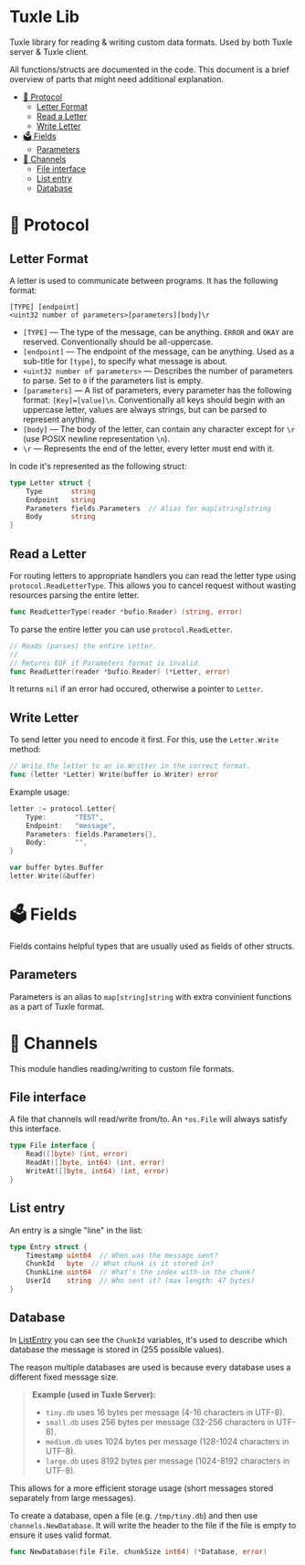 # Tuxle Lib

Tuxle library for reading & writing custom data formats. Used by both Tuxle server & Tuxle client.

All functions/structs are documented in the code. This document is a brief overview of parts that might need additional explanation.

<!-- vim-markdown-toc GFM -->

* [📃 Protocol](#-protocol)
    * [Letter Format](#letter-format)
    * [Read a Letter](#read-a-letter)
    * [Write Letter](#write-letter)
* [🗳️ Fields](#-fields)
    * [Parameters](#parameters)
* [📁 Channels](#-channels)
    * [File interface](#file-interface)
    * [List entry](#list-entry)
    * [Database](#database)

<!-- vim-markdown-toc -->

# 📃 Protocol

## Letter Format

A letter is used to communicate between programs. It has the following format:

```
[TYPE] [endpoint]
<uint32 number of parameters>[parameters][body]\r
```

- `[TYPE]` — The type of the message, can be anything. `ERROR` and `OKAY` are reserved. Conventionally should be all-uppercase.
- `[endpoint]` — The endpoint of the message, can be anything. Used as a sub-title for `[type]`, to specify what message is about.
- `<uint32 number of parameters>` — Describes the number of parameters to parse. Set to `0` if the parameters list is empty.
- `[parameters]` — A list of parameters, every parameter has the following format: `[Key]=[value]\n`. Conventionally all keys should begin with an uppercase letter, values are always strings, but can be parsed to represent anything.
- `[body]` — The body of the letter, can contain any character except for `\r` (use POSIX newline representation `\n`).
- `\r` — Represents the end of the letter, every letter must end with it.

In code it's represented as the following struct:

```go
type Letter struct {
    Type       string
    Endpoint   string
    Parameters fields.Parameters  // Alias for map[string]string
    Body       string
}
```

## Read a Letter

For routing letters to appropriate handlers you can read the letter type using `protocol.ReadLetterType`. This allows you to cancel request without wasting resources parsing the entire letter.

```go
func ReadLetterType(reader *bufio.Reader) (string, error)
```

To parse the entire letter you can use `protocol.ReadLetter`.

```go
// Reads (parses) the entire Letter.
//
// Returns EOF if Parameters format is invalid.
func ReadLetter(reader *bufio.Reader) (*Letter, error)
```

It returns `nil` if an error had occured, otherwise a pointer to `Letter`.

## Write Letter

To send letter you need to encode it first. For this, use the `Letter.Write` method:

```go
// Write the letter to an io.Writter in the correct format.
func (letter *Letter) Write(buffer io.Writer) error
```

Example usage:

```go
letter := protocol.Letter{
    Type:       "TEST",
    Endpoint:   "message",
    Parameters: fields.Parameters{},
    Body:       "",
}

var buffer bytes.Buffer
letter.Write(&buffer)
```

# 🗳️ Fields

Fields contains helpful types that are usually used as fields of other structs.

## Parameters

Parameters is an alias to `map[string]string` with extra convinient functions as a part of Tuxle format.

# 📁 Channels

This module handles reading/writing to custom file formats.

## File interface

A file that channels will read/write from/to. An `*os.File` will always satisfy this interface.

```go
type File interface {
    Read([]byte) (int, error)
    ReadAt([]byte, int64) (int, error)
    WriteAt([]byte, int64) (int, error)
}
```

## List entry

An entry is a single "line" in the list:

```go
type Entry struct {
    Timestamp uint64  // When was the message sent?
    ChunkId   byte  // What chunk is it stored in?
    ChunkLine uint64  // What's the index with-in the chunk?
    UserId    string  // Who sent it? (max length: 47 bytes)
}
```

## Database

In [ListEntry](#list-entry) you can see the `ChunkId` variables, it's used to describe which database the message is stored in (255 possible values).

The reason multiple databases are used is because every database uses a different fixed message size.

> **Example (used in Tuxle Server):**
> - `tiny.db` uses 16 bytes per message (4-16 characters in UTF-8).
> - `small.db` uses 256 bytes per message (32-256 characters in UTF-8).
> - `medium.db` uses 1024 bytes per message (128-1024 characters in UTF-8).
> - `large.db` uses 8192 bytes per message (1024-8192 characters in UTF-8).

This allows for a more efficient storage usage (short messages stored separately from large messages).

To create a database, open a file (e.g. `/tmp/tiny.db`) and then use `channels.NewDatabase`. It will write the header to the file if the file is empty to ensure it uses valid format.

```go
func NewDatabase(file File, chunkSize int64) (*Database, error)
```
